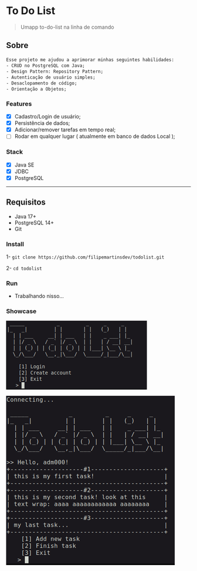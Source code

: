 # To Do List
> Umapp to-do-list na linha de comando

## Sobre  
    Esse projeto me ajudou a aprimorar minhas seguintes habilidades:
    - CRUD no PostgreSQL com Java;
    - Design Pattern: Repository Pattern;
    - Autenticação de usuário simples;
    - Desaclopamento de código;
    - Orientação a Objetos;

### Features

- [x] Cadastro/Login de usuário;
- [x] Persistência de dados;
- [x] Adicionar/remover tarefas em tempo real;
- [ ] Rodar em qualquer lugar ( atualmente em banco de dados Local );

### Stack
- [x] Java SE
- [x] JDBC
- [x] PostgreSQL

*** 

## Requisitos

- Java 17+
- PostgreSQL 14+
- Git

### Install

1- `git clone https://github.com/filipemartinsdev/todolist.git`

2- `cd todolist`

### Run
- Trabalhando nisso...


### Showcase

![img_3.png](img_3.png)

![img_2.png](img.png)